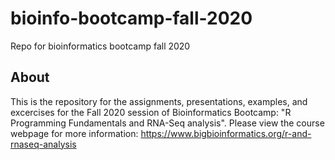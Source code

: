 # bioinfo-bootcamp-fall-2020
Repo for bioinformatics bootcamp fall 2020

## About

This is the repository for the assignments, presentations, examples, and excercises for the Fall 2020 session of Bioinformatics Bootcamp: "R Programming Fundamentals and RNA-Seq analysis".
Please view the course webpage for more information: https://www.bigbioinformatics.org/r-and-rnaseq-analysis



